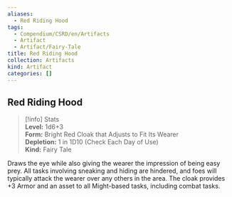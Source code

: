 ```yaml
---
aliases:
  - Red Riding Hood
tags:
  - Compendium/CSRD/en/Artifacts
  - Artifact
  - Artifact/Fairy-Tale
title: Red Riding Hood
collection: Artifacts
kind: Artifact
categories: []
---
```

## Red Riding Hood  
>[!info] Stats  
> **Level:** 1d6+3  
> **Form:** Bright Red Cloak that Adjusts to Fit Its Wearer  
> **Depletion:** 1 in 1D10 (Check Each Day of Use)  
> **Kind:** Fairy Tale
  
Draws the eye while also giving the wearer the impression of being easy prey. All tasks involving sneaking and hiding are hindered, and foes will typically attack the wearer over any others in the area. The cloak provides +3 Armor and an asset to all Might-based tasks, including combat tasks.